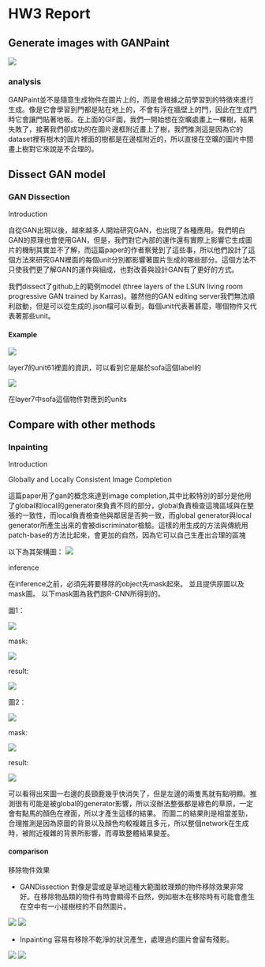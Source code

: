 # HW3 Report

## Generate images with GANPaint
![](https://i.imgur.com/6YaPzi8.gif)
### analysis
GANPaint並不是隨意生成物件在圖片上的，而是會根據之前學習到的特徵來進行生成。像是它會學習到門都是貼在地上的，不會有浮在牆壁上的門，因此在生成門時它會讓門貼著地板。在上面的GIF圖，我們一開始想在空曠處畫上一棵樹，結果失敗了，接著我們卻成功的在圖片邊框附近畫上了樹，我們推測這是因為它的dataset裡有樹木的圖片裡面的樹都是在邊框附近的，所以直接在空曠的圖片中間畫上樹對它來說是不合理的。
## Dissect GAN model
### GAN Dissection
Introduction

自從GAN出現以後，越來越多人開始研究GAN，也出現了各種應用。我們明白GAN的原理也會使用GAN，但是，我們對它內部的運作還有實際上影響它生成圖片的機制其實並不了解，而這篇paper的作者察覺到了這些事，所以他們設計了這個方法來研究GAN裡面的每個unit分別都影響著圖片生成的哪些部分。這個方法不只使我們更了解GAN的運作與組成，也對改善與設計GAN有了更好的方式。

我們dissect了github上的範例model (three layers of the LSUN living room progressive GAN trained by Karras)。雖然他的GAN editing server我們無法順利啟動，但是可以從生成的.json檔可以看到，每個unit代表著甚麼，哪個物件又代表著那些unit。

#### Example
![](https://i.imgur.com/AV8QW2n.jpg)

layer7的unit61裡面的資訊，可以看到它是屬於sofa這個label的

![](https://i.imgur.com/FlSy559.jpg)

在layer7中sofa這個物件對應到的units

## Compare with other methods
### Inpainting
Introduction

Globally and Locally Consistent Image Completion

這篇paper用了gan的概念來達到image completion,其中比較特別的部分是他用了global和local的generator來負責不同的部分，global負責檢查這塊區域與在整張的一致性，而local負責檢查他與鄰居是否夠一致，而global generator與local generator所產生出來的會被discriminator檢驗。這樣的用生成的方法與傳統用patch-base的方法比起來，會更加的自然，因為它可以自己生產出合理的區塊

以下為其架構圖：
![](https://i.imgur.com/RskBbXY.png)

inference

在inference之前，必須先將要移除的object先mask起來。
並且提供原圖以及mask圖。
以下mask圖為我們跑R-CNN所得到的。

圖1：

![](https://i.imgur.com/BNiYfKW.png)

mask:

![](https://i.imgur.com/Agl2Rho.png)

result:

![](https://i.imgur.com/Dtuieih.png)

圖2：

![](https://i.imgur.com/7Tk520X.png)

mask:

![](https://i.imgur.com/pbQ48xS.png)

result:

![](https://i.imgur.com/CDH3unH.png)

可以看得出來圖一右邊的長頸鹿幾乎快消失了，但是左邊的兩隻馬就有點明顯。推測很有可能是被global的generator影響，所以沒辦法整張都是綠色的草原，一定會有點馬的顏色在裡面，所以才產生這樣的結果。
而圖二的結果則是相當差勁，合理推測是因為原圖的背景以及顏色均較複雜且多元，所以整個network在生成時，被附近複雜的背景所影響，而導致整體結果變差。

#### comparison
移除物件效果
+ GANDissection
對像是雲或是草地這種大範圍紋理類的物件移除效果非常好。在移除物品類的物件有時會顯得不自然，例如樹木在移除時有可能會產生在空中有一小搓樹枝的不自然圖片。

![](https://i.imgur.com/7hngZDt.png) ![](https://i.imgur.com/KYE6otP.jpg)


+ Inpainting
容易有移除不乾淨的狀況產生，處理過的圖片會留有殘影。

![](https://i.imgur.com/D7CsNtR.png) ![](https://i.imgur.com/oPEmZpJ.png)








